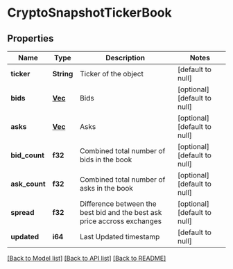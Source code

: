 # CryptoSnapshotTickerBook

## Properties
Name | Type | Description | Notes
------------ | ------------- | ------------- | -------------
**ticker** | **String** | Ticker of the object | [default to null]
**bids** | [**Vec<CryptoSnapshotBookItem>**](CryptoSnapshotBookItem.md) | Bids | [optional] [default to null]
**asks** | [**Vec<CryptoSnapshotBookItem>**](CryptoSnapshotBookItem.md) | Asks | [optional] [default to null]
**bid_count** | **f32** | Combined total number of bids in the book | [optional] [default to null]
**ask_count** | **f32** | Combined total number of asks in the book | [optional] [default to null]
**spread** | **f32** | Difference between the best bid and the best ask price accross exchanges | [optional] [default to null]
**updated** | **i64** | Last Updated timestamp | [default to null]

[[Back to Model list]](../README.md#documentation-for-models) [[Back to API list]](../README.md#documentation-for-api-endpoints) [[Back to README]](../README.md)

